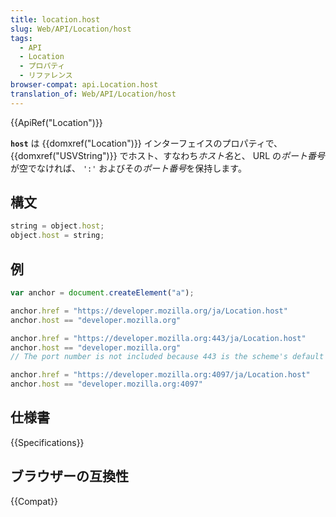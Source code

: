 ```yaml
---
title: location.host
slug: Web/API/Location/host
tags:
  - API
  - Location
  - プロパティ
  - リファレンス
browser-compat: api.Location.host
translation_of: Web/API/Location/host
---
```

{{ApiRef("Location")}}

**`host`** は {{domxref("Location")}} インターフェイスのプロパティで、 {{domxref("USVString")}} でホスト、すなわち*ホスト名*と、 URL の*ポート番号*が空でなければ、 `':'` およびその*ポート番号*を保持します。

## 構文

```js
string = object.host;
object.host = string;
```

## 例

```js
var anchor = document.createElement("a");

anchor.href = "https://developer.mozilla.org/ja/Location.host"
anchor.host == "developer.mozilla.org"

anchor.href = "https://developer.mozilla.org:443/ja/Location.host"
anchor.host == "developer.mozilla.org"
// The port number is not included because 443 is the scheme's default port

anchor.href = "https://developer.mozilla.org:4097/ja/Location.host"
anchor.host == "developer.mozilla.org:4097"
```

## 仕様書

{{Specifications}}

## ブラウザーの互換性

{{Compat}}
